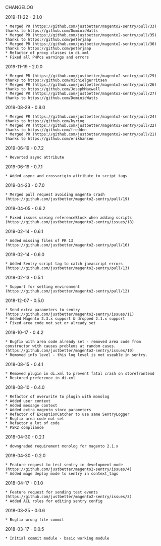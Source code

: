 CHANGELOG

2019-11-22 - 2.1.0

    * Merged PR (https://github.com/justbetter/magento2-sentry/pull/33) thanks to https://github.com/DominicWatts
    * Merged PR (https://github.com/justbetter/magento2-sentry/pull/35) thanks to https://github.com/peterjaap
    * Merged PR (https://github.com/justbetter/magento2-sentry/pull/36) thanks to https://github.com/peterjaap
    * Refactor of proxy classes in di.xml
    * Fixed all PHPcs warnings and errors

2019-11-19 - 2.0.0

    * Merged PR (https://github.com/justbetter/magento2-sentry/pull/29) thanks to https://github.com/michielgerritsen
    * Merged PR (https://github.com/justbetter/magento2-sentry/pull/26) thanks to https://github.com/JosephMaxwell
    * Merged PR (https://github.com/justbetter/magento2-sentry/pull/27) thanks to https://github.com/DominicWatts

2019-08-29 - 0.8.0

    * Merged PR (https://github.com/justbetter/magento2-sentry/pull/24) thanks to https://github.com/kyriog
    * Merged PR (https://github.com/justbetter/magento2-sentry/pull/22) thanks to https://github.com/fredden
    * Merged PR (https://github.com/justbetter/magento2-sentry/pull/21) thanks to https://github.com/erikhansen

2019-06-19 - 0.7.2

    * Reverted async attribute

2019-06-19 - 0.7.1

    * Added async and crossorigin attribute to script tags

2019-04-23 - 0.7.0

    * Merged pull request avoiding magento crash (https://github.com/justbetter/magento2-sentry/pull/19)

2019-04-05 - 0.6.2

    * Fixed issues useing referenceBlock when adding scripts (https://github.com/justbetter/magento2-sentry/issues/18)

2019-02-14 - 0.6.1

    * Added missing files of PR 13 (https://github.com/justbetter/magento2-sentry/pull/16)

2019-02-14 - 0.6.0

    * Added Sentry script tag to catch javascript errors (https://github.com/justbetter/magento2-sentry/pull/13)

2019-02-13 - 0.5.1

    * Support for setting environment (https://github.com/justbetter/magento2-sentry/pull/12)

2018-12-07 - 0.5.0

    * Send extra parameters to sentry (https://github.com/justbetter/magento2-sentry/issues/11)
    * Added Magento 2.3.x support & dropped 2.1.x support
    * Fixed area code not set or already set

2018-10-17 - 0.4.2

    * Bugfix with area code already set - removed area code from constructor with causes problems at random cases. (https://github.com/justbetter/magento2-sentry/issues/10)
    * Removed info level - this log level is not useable in sentry.

2018-08-15 - 0.4.1

    * Removed plugin in di.xml to prevent fatal crash on storefrontend
    * Restored preference in di.xml

2018-08-10 - 0.4.0

    * Refactor of overwrite to plugin with monolog
    * Added user context
    * Added message context
    * Added extra magento store parameters
    * Refactor of ExceptionCatcher to use same SentryLogger
    * Bugfix area code not set
    * Refactor a lot of code
    * PSR2 compliance

2018-04-30 - 0.2.1

    * downgraded requirement monolog for magento 2.1.x

2018-04-30 - 0.2.0

    * Feature request to test sentry in development mode (https://github.com/justbetter/magento2-sentry/issues/4)
    * Added mage deploy mode to sentry in context_tags

2018-04-17 - 0.1.0

    * Feature request for sending test events (https://github.com/justbetter/magento2-sentry/issues/3)
    * Added ACL roles for editing sentry config

2018-03-25 - 0.0.6

    * Bugfix wrong file commit

2018-03-17 - 0.0.5

    * Initial commit module - basic working module
